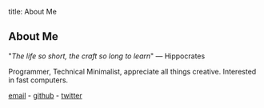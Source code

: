title: About Me

## About Me

"*The life so short, the craft so long to learn*" 
— Hippocrates

Programmer, Technical Minimalist, appreciate all things creative. Interested in fast computers.


[email](mailto:hi@shreeyash.xyz) - [github](https://github.com/bojle) - [twitter](https://twitter.com/b0jle)
